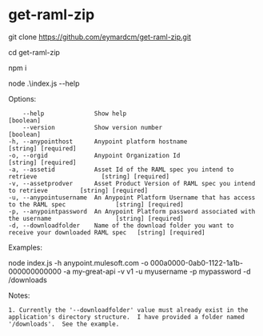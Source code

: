 # get-raml-zip

git clone https://github.com/eymardcm/get-raml-zip.git

cd get-raml-zip

npm i

node .\index.js --help

Options:

        --help              Show help                                                         [boolean]
        --version           Show version number                                               [boolean]
    -h, --anypointhost      Anypoint platform hostname                                        [string] [required]
    -o, --orgid             Anypoint Organization Id                                          [string] [required]
    -a, --assetid           Asset Id of the RAML spec you intend to retrieve                  [string] [required]
    -v, --assetprodver      Asset Product Version of RAML spec you intend to retrieve         [string] [required]                           
    -u, --anypointusername  An Anypoint Platform Username that has access to the RAML spec              [string] [required]
    -p, --anypointpassword  An Anypoint Platform password associated with the username                  [string] [required]
    -d, --downloadfolder    Name of the download folder you want to receive your downloaded RAML spec   [string] [required]
                                         


Examples:

  node index.js -h anypoint.mulesoft.com -o 000a0000-0ab0-1122-1a1b-000000000000 -a my-great-api -v v1 -u myusername -p mypassword -d /downloads

Notes:

    1. Currently the '--downloadfolder' value must already exist in the application's directory structure.  I have provided a folder named '/downloads'.  See the example.